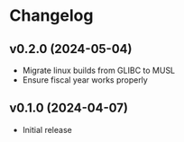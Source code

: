 # Changelog

## v0.2.0 (2024-05-04)

- Migrate linux builds from GLIBC to MUSL
- Ensure fiscal year works properly

## v0.1.0 (2024-04-07)

- Initial release

